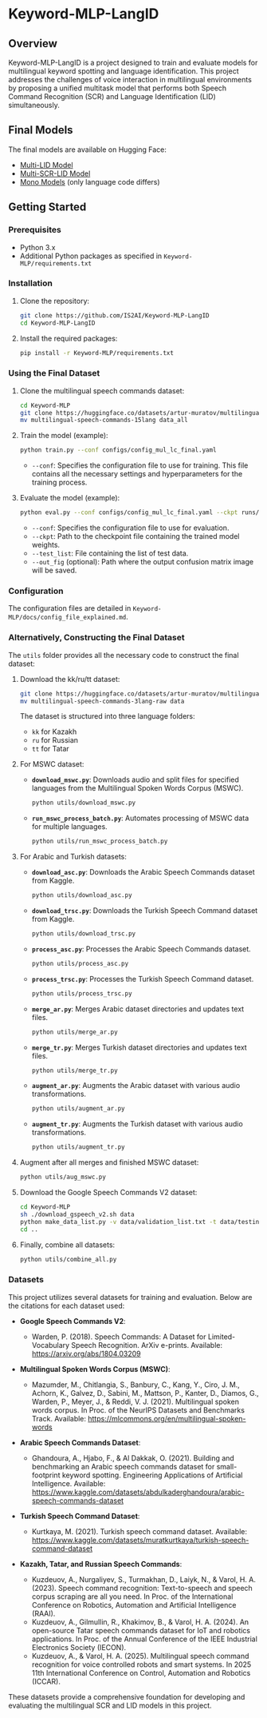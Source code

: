 # Keyword-MLP-LangID

## Overview

Keyword-MLP-LangID is a project designed to train and evaluate models for multilingual keyword spotting and language identification. This project addresses the challenges of voice interaction in multilingual environments by proposing a unified multitask model that performs both Speech Command Recognition (SCR) and Language Identification (LID) simultaneously.

## Final Models

The final models are available on Hugging Face:
- [Multi-LID Model](https://huggingface.co/artur-muratov/kw-mlp-multi-lid)
- [Multi-SCR-LID Model](https://huggingface.co/artur-muratov/kw-mlp-multi-scr-lid)
- [Mono Models](https://huggingface.co/artur-muratov/kw-mlp-mono-kk) (only language code differs)

## Getting Started

### Prerequisites

- Python 3.x
- Additional Python packages as specified in `Keyword-MLP/requirements.txt`

### Installation

1. Clone the repository:
   ```bash
   git clone https://github.com/IS2AI/Keyword-MLP-LangID
   cd Keyword-MLP-LangID
   ```

2. Install the required packages:
   ```bash
   pip install -r Keyword-MLP/requirements.txt
   ```

### Using the Final Dataset

1. Clone the multilingual speech commands dataset:
   ```bash
   cd Keyword-MLP
   git clone https://huggingface.co/datasets/artur-muratov/multilingual-speech-commands-15lang
   mv multilingual-speech-commands-15lang data_all
   ```

2. Train the model (example):
   ```bash
   python train.py --conf configs/config_mul_lc_final.yaml
   ```
   - `--conf`: Specifies the configuration file to use for training. This file contains all the necessary settings and hyperparameters for the training process.

3. Evaluate the model (example):
   ```bash
   python eval.py --conf configs/config_mul_lc_final.yaml --ckpt runs/kw-mlp-mul-final-2048-dropout-0.2/best.pth --test_list data_all/testing_list.txt
   ```
   - `--conf`: Specifies the configuration file to use for evaluation.
   - `--ckpt`: Path to the checkpoint file containing the trained model weights.
   - `--test_list`: File containing the list of test data.
   - `--out_fig` (optional): Path where the output confusion matrix image will be saved.

### Configuration

The configuration files are detailed in `Keyword-MLP/docs/config_file_explained.md`.

### Alternatively, Constructing the Final Dataset

The `utils` folder provides all the necessary code to construct the final dataset:

1. Download the kk/ru/tt dataset:
   ```bash
   git clone https://huggingface.co/datasets/artur-muratov/multilingual-speech-commands-3lang-raw
   mv multilingual-speech-commands-3lang-raw data
   ```

   The dataset is structured into three language folders:
   - `kk` for Kazakh
   - `ru` for Russian
   - `tt` for Tatar

2. For MSWC dataset:
   - **`download_mswc.py`**: Downloads audio and split files for specified languages from the Multilingual Spoken Words Corpus (MSWC).
     ```bash
     python utils/download_mswc.py
     ```
   - **`run_mswc_process_batch.py`**: Automates processing of MSWC data for multiple languages.
     ```bash
     python utils/run_mswc_process_batch.py
     ```

3. For Arabic and Turkish datasets:
   - **`download_asc.py`**: Downloads the Arabic Speech Commands dataset from Kaggle.
     ```bash
     python utils/download_asc.py
     ```
   - **`download_trsc.py`**: Downloads the Turkish Speech Command dataset from Kaggle.
     ```bash
     python utils/download_trsc.py
     ```
   - **`process_asc.py`**: Processes the Arabic Speech Commands dataset.
     ```bash
     python utils/process_asc.py
     ```
   - **`process_trsc.py`**: Processes the Turkish Speech Command dataset.
     ```bash
     python utils/process_trsc.py
     ```
   - **`merge_ar.py`**: Merges Arabic dataset directories and updates text files.
     ```bash
     python utils/merge_ar.py
     ```
   - **`merge_tr.py`**: Merges Turkish dataset directories and updates text files.
     ```bash
     python utils/merge_tr.py
     ```
   - **`augment_ar.py`**: Augments the Arabic dataset with various audio transformations.
     ```bash
     python utils/augment_ar.py
     ```
   - **`augment_tr.py`**: Augments the Turkish dataset with various audio transformations.
     ```bash
     python utils/augment_tr.py
     ```

4. Augment after all merges and finished MSWC dataset:
   ```bash
   python utils/aug_mswc.py
   ```

5. Download the Google Speech Commands V2 dataset:
   ```bash
   cd Keyword-MLP
   sh ./download_gspeech_v2.sh data
   python make_data_list.py -v data/validation_list.txt -t data/testing_list.txt -d ./data -o ./data
   cd ..
   ```

6. Finally, combine all datasets:
   ```bash
   python utils/combine_all.py
   ```

### Datasets

This project utilizes several datasets for training and evaluation. Below are the citations for each dataset used:

- **Google Speech Commands V2**: 
  - Warden, P. (2018). Speech Commands: A Dataset for Limited-Vocabulary Speech Recognition. ArXiv e-prints. Available: https://arxiv.org/abs/1804.03209

- **Multilingual Spoken Words Corpus (MSWC)**: 
  - Mazumder, M., Chitlangia, S., Banbury, C., Kang, Y., Ciro, J. M., Achorn, K., Galvez, D., Sabini, M., Mattson, P., Kanter, D., Diamos, G., Warden, P., Meyer, J., & Reddi, V. J. (2021). Multilingual spoken words corpus. In Proc. of the NeurIPS Datasets and Benchmarks Track. Available: https://mlcommons.org/en/multilingual-spoken-words

- **Arabic Speech Commands Dataset**: 
  - Ghandoura, A., Hjabo, F., & Al Dakkak, O. (2021). Building and benchmarking an Arabic speech commands dataset for small-footprint keyword spotting. Engineering Applications of Artificial Intelligence. Available: https://www.kaggle.com/datasets/abdulkaderghandoura/arabic-speech-commands-dataset

- **Turkish Speech Command Dataset**: 
  - Kurtkaya, M. (2021). Turkish speech command dataset. Available: https://www.kaggle.com/datasets/muratkurtkaya/turkish-speech-command-dataset

- **Kazakh, Tatar, and Russian Speech Commands**: 
  - Kuzdeuov, A., Nurgaliyev, S., Turmakhan, D., Laiyk, N., & Varol, H. A. (2023). Speech command recognition: Text-to-speech and speech corpus scraping are all you need. In Proc. of the International Conference on Robotics, Automation and Artificial Intelligence (RAAI).
  - Kuzdeuov, A., Gilmullin, R., Khakimov, B., & Varol, H. A. (2024). An open-source Tatar speech commands dataset for IoT and robotics applications. In Proc. of the Annual Conference of the IEEE Industrial Electronics Society (IECON).
  - Kuzdeuov, A., & Varol, H. A. (2025). Multilingual speech command recognition for voice controlled robots and smart systems. In 2025 11th International Conference on Control, Automation and Robotics (ICCAR).

These datasets provide a comprehensive foundation for developing and evaluating the multilingual SCR and LID models in this project.